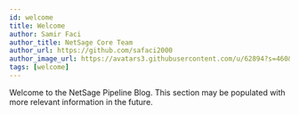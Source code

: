 ```yaml
---
id: welcome
title: Welcome
author: Samir Faci
author_title: NetSage Core Team
author_url: https://github.com/safaci2000
author_image_url: https://avatars3.githubusercontent.com/u/62894?s=460&v=4
tags: [welcome]
---
```


Welcome to the NetSage Pipeline Blog.  This section may be populated with more relevant information in the future.
